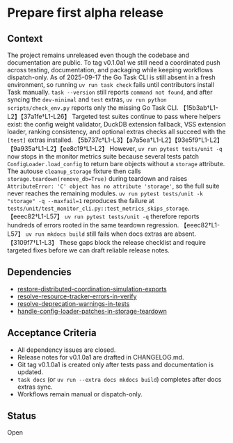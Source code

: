 # Prepare first alpha release

## Context
The project remains unreleased even though the codebase and documentation are
public. To tag v0.1.0a1 we still need a coordinated push across testing,
documentation, and packaging while keeping workflows dispatch-only. As of
2025-09-17 the Go Task CLI is still absent in a fresh environment, so running
`uv run task check` fails until contributors install Task manually. `task
--version` still reports `command not found`, and after syncing the
`dev-minimal` and `test` extras, `uv run python scripts/check_env.py` reports
only the missing Go Task CLI. 【15b3ab†L1-L2】【37a1fe†L1-L26】 Targeted test
suites continue to pass where helpers exist: the config weight validator,
DuckDB extension fallback, VSS extension loader, ranking consistency, and
optional extras checks all succeed with the `[test]` extras installed.
【5b737c†L1-L3】【a7a5ea†L1-L2】【93e5f9†L1-L2】【9a935a†L1-L2】【ee8c19†L1-L2】
However, `uv run pytest tests/unit -q` now stops in the monitor metrics suite
because several tests patch `ConfigLoader.load_config` to return bare objects
without a `storage` attribute. The autouse `cleanup_storage` fixture then calls
`storage.teardown(remove_db=True)` during teardown and raises
`AttributeError: 'C' object has no attribute 'storage'`, so the full suite
never reaches the remaining modules. `uv run pytest tests/unit -k "storage" -q
--maxfail=1` reproduces the failure at
`tests/unit/test_monitor_cli.py::test_metrics_skips_storage`. 【eeec82†L1-L57】
`uv run pytest tests/unit -q` therefore reports hundreds of errors rooted in
the same teardown regression. 【eeec82†L1-L57】 `uv run mkdocs build` still
fails when docs extras are absent. 【3109f7†L1-L3】 These gaps block the release
checklist and require targeted fixes before we can draft reliable release
notes.

## Dependencies
- [restore-distributed-coordination-simulation-exports](
  restore-distributed-coordination-simulation-exports.md)
- [resolve-resource-tracker-errors-in-verify](
  resolve-resource-tracker-errors-in-verify.md)
- [resolve-deprecation-warnings-in-tests](
  resolve-deprecation-warnings-in-tests.md)
- [handle-config-loader-patches-in-storage-teardown](
  handle-config-loader-patches-in-storage-teardown.md)

## Acceptance Criteria
- All dependency issues are closed.
- Release notes for v0.1.0a1 are drafted in CHANGELOG.md.
- Git tag v0.1.0a1 is created only after tests pass and documentation is
  updated.
- `task docs` (or `uv run --extra docs mkdocs build`) completes after docs
  extras sync.
- Workflows remain manual or dispatch-only.

## Status
Open
